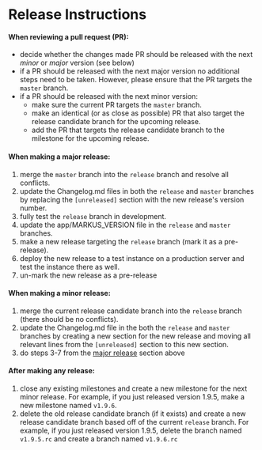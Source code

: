 # Release Instructions

#### When reviewing a pull request (PR):
* decide whether the changes made PR should be released with the next *minor* or *major* version (see below)
* if a PR should be released with the next major version no additional steps need to be taken. However, please ensure that the PR targets the `master` branch.
* if a PR should be released with the next minor version:
    * make sure the current PR targets the `master` branch.
    * make an identical (or as close as possible) PR that also target the release candidate branch for the upcoming release.
    * add the PR that targets the release candidate branch to the milestone for the upcoming release.

#### When making a major release:
1. merge the `master` branch into the `release` branch and resolve all conflicts.
2. update the Changelog.md files in both the `release` and `master` branches by replacing the `[unreleased]` section with the new release's version number.
3. fully test the `release` branch in development.
4. update the app/MARKUS_VERSION file in the `release` and `master` branches.
5. make a new release targeting the `release` branch (mark it as a pre-release).
6. deploy the new release to a test instance on a production server and test the instance there as well.
7. un-mark the new release as a pre-release

#### When making a minor release:
1. merge the current release candidate branch into the `release` branch (there should be no conflicts).
2. update the Changelog.md file in the both the `release` and `master` branches by creating a new section for the new release and moving all relevant lines from the `[unreleased]` section to this new section.
3. do steps 3-7 from the [major release](#when-making-a-major-release) section above

#### After making any release:
1. close any existing milestones and create a new milestone for the next minor release. For example, if you just released version 1.9.5, make a new milestone named `v1.9.6`.
2. delete the old release candidate branch (if it exists) and create a new release candidate branch based off of the current `release` branch. For example, if you just released version 1.9.5, delete the branch named `v1.9.5.rc` and create a branch named `v1.9.6.rc`
